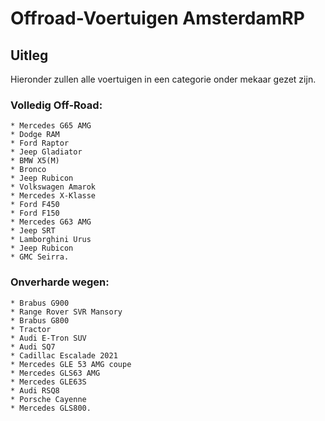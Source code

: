 # Offroad-Voertuigen AmsterdamRP

## Uitleg

Hieronder zullen alle voertuigen in een categorie onder mekaar gezet zijn.

### Volledig Off-Road: 

    * Mercedes G65 AMG
    * Dodge RAM
    * Ford Raptor
    * Jeep Gladiator
    * BMW X5(M)
    * Bronco
    * Jeep Rubicon
    * Volkswagen Amarok
    * Mercedes X-Klasse
    * Ford F450
    * Ford F150
    * Mercedes G63 AMG
    * Jeep SRT
    * Lamborghini Urus
    * Jeep Rubicon
    * GMC Seirra.

### Onverharde wegen: 

    * Brabus G900
    * Range Rover SVR Mansory
    * Brabus G800
    * Tractor
    * Audi E-Tron SUV
    * Audi SQ7
    * Cadillac Escalade 2021
    * Mercedes GLE 53 AMG coupe
    * Mercedes GLS63 AMG
    * Mercedes GLE63S
    * Audi RSQ8
    * Porsche Cayenne
    * Mercedes GLS800.